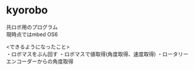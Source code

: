 # kyorobo
共ロボ用のプログラム  
現時点ではmbed OS6

<できるようになったこと>  
・ロボマスをぶん回す
・ロボマスで値取得(角度取得、速度取得)
・ロータリーエンコーダーからの角度取得


